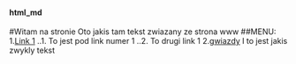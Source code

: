 #### html_md
#Witam na stronie
Oto jakis tam tekst zwiazany ze strona www
##MENU:
1.[Link 1](http://www.gazeta.pl)
..1. To jest pod link numer 1
..2. To drugi link 1
2.[gwiazdy](http://wp.pl)
I to jest jakis zwykly tekst

